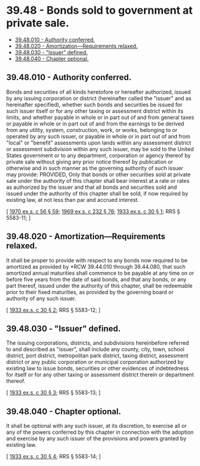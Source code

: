 # 39.48 - Bonds sold to government at private sale.
* [39.48.010 - Authority conferred.](#3948010---authority-conferred)
* [39.48.020 - Amortization—Requirements relaxed.](#3948020---amortizationrequirements-relaxed)
* [39.48.030 - "Issuer" defined.](#3948030---issuer-defined)
* [39.48.040 - Chapter optional.](#3948040---chapter-optional)
## 39.48.010 - Authority conferred.
Bonds and securities of all kinds heretofore or hereafter authorized, issued by any issuing corporation or district (hereinafter called the "issuer" and as hereinafter specified), whether such bonds and securities be issued for such issuer itself or for any other taxing or assessment district within its limits, and whether payable in whole or in part out of and from general taxes or payable in whole or in part out of and from the earnings to be derived from any utility, system, construction, work, or works, belonging to or operated by any such issuer, or payable in whole or in part out of and from "local" or "benefit" assessments upon lands within any assessment district or assessment subdivision within any such issuer, may be sold to the United States government or to any department, corporation or agency thereof by private sale without giving any prior notice thereof by publication or otherwise and in such manner as the governing authority of such issuer may provide: PROVIDED, Only that bonds or other securities sold at private sale under the authority of this chapter shall bear interest at a rate or rates as authorized by the issuer and that all bonds and securities sold and issued under the authority of this chapter shall be sold, if now required by existing law, at not less than par and accrued interest.

\[ [1970 ex.s. c 56 § 59](http://leg.wa.gov/CodeReviser/documents/sessionlaw/1970ex1c56.pdf?cite=1970%20ex.s.%20c%2056%20§%2059); [1969 ex.s. c 232 § 76](http://leg.wa.gov/CodeReviser/documents/sessionlaw/1969ex1c232.pdf?cite=1969%20ex.s.%20c%20232%20§%2076); [1933 ex.s. c 30 § 1](http://leg.wa.gov/CodeReviser/documents/sessionlaw/1933ex1c30.pdf?cite=1933%20ex.s.%20c%2030%20§%201); RRS § 5583-11; \]

## 39.48.020 - Amortization—Requirements relaxed.
It shall be proper to provide with respect to any bonds now required to be amortized as provided by *RCW 39.44.010 through 39.44.080, that such amortized annual maturities shall commence to be payable at any time on or before five years from the date of said bonds, and that any bonds, or any part thereof, issued under the authority of this chapter, shall be redeemable prior to their fixed maturities, as provided by the governing board or authority of any such issuer.

\[ [1933 ex.s. c 30 § 2](http://leg.wa.gov/CodeReviser/documents/sessionlaw/1933ex1c30.pdf?cite=1933%20ex.s.%20c%2030%20§%202); RRS § 5583-12; \]

## 39.48.030 - "Issuer" defined.
The issuing corporations, districts, and subdivisions hereinbefore referred to and described as "issuer", shall include any county, city, town, school district, port district, metropolitan park district, taxing district, assessment district or any public corporation or municipal corporation authorized by existing law to issue bonds, securities or other evidences of indebtedness for itself or for any other taxing or assessment district therein or department thereof.

\[ [1933 ex.s. c 30 § 3](http://leg.wa.gov/CodeReviser/documents/sessionlaw/1933ex1c30.pdf?cite=1933%20ex.s.%20c%2030%20§%203); RRS § 5583-13; \]

## 39.48.040 - Chapter optional.
It shall be optional with any such issuer, at its discretion, to exercise all or any of the powers conferred by this chapter in connection with the adoption and exercise by any such issuer of the provisions and powers granted by existing law.

\[ [1933 ex.s. c 30 § 4](http://leg.wa.gov/CodeReviser/documents/sessionlaw/1933ex1c30.pdf?cite=1933%20ex.s.%20c%2030%20§%204); RRS § 5583-14; \]

